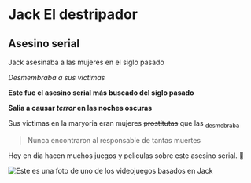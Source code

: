 # Jack El destripador
## Asesino serial
Jack asesinaba a las mujeres en el siglo pasado

_Desmembraba a sus victimas_

**Este fue el asesino serial más buscado del siglo pasado**

**Salia a causar _terror_ en las noches oscuras**

Sus victimas en la maryoria eran mujeres ~~prostitutas~~ que las <sub>desmebraba</sub>

>Nunca encontraron al responsable de tantas muertes

Hoy en dia hacen muchos juegos y peliculas sobre este asesino serial. :knife:

![Este es una foto de uno de los videojuegos basados en Jack](https://cdn.hobbyconsolas.com/sites/navi.axelspringer.es/public/media/image/2015/12/547582-analisis-assassins-creed-syndicate-jack-destripador.jpg?tf%253D3840x) 
